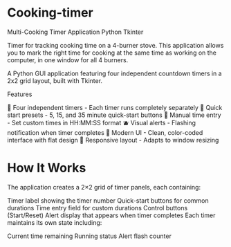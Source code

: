 # Cooking-timer
Multi-Cooking Timer Application
Python
Tkinter

Timer for tracking cooking time on a 4-burner stove. This application allows you to mark the right time for cooking at the same time as working on the computer, in one window for all 4 burners.

A Python GUI application featuring four independent countdown timers in a 2x2 grid layout, built with Tkinter.

Features

🍉 Four independent timers - Each timer runs completely separately
🍍 Quick start presets - 5, 15, and 35 minute quick-start buttons
🍒 Manual time entry - Set custom times in HH:MM:SS format
🫐 Visual alerts - Flashing notification when timer completes
🥥 Modern UI - Clean, color-coded interface with flat design
🍇 Responsive layout - Adapts to window resizing

# How It Works
The application creates a 2×2 grid of timer panels, each containing:

 Timer label showing the timer number
 Quick-start buttons for common durations
 Time entry field for custom durations
 Control buttons (Start/Reset)
 Alert display that appears when timer completes
 Each timer maintains its own state including:

Current time remaining
Running status
Alert flash counter

